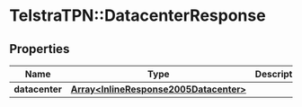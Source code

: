 # TelstraTPN::DatacenterResponse

## Properties
Name | Type | Description | Notes
------------ | ------------- | ------------- | -------------
**datacenter** | [**Array&lt;InlineResponse2005Datacenter&gt;**](InlineResponse2005Datacenter.md) |  | [optional] 


